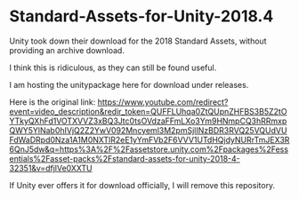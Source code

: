 # Standard-Assets-for-Unity-2018.4
Unity took down their download for the 2018 Standard Assets, without providing an archive download. 

I think this is ridiculous, as they can still be found useful. 

I am hosting the unitypackage here for download under releases. 

Here is the original link: https://www.youtube.com/redirect?event=video_description&redir_token=QUFFLUhqa0ZtQUpnZHFBS3B5Z2tOYTkyQXhFd1VOTXVVZ3xBQ3Jtc0tsOVdzaFFmLXo3Ym9HNmpCQ3hRRmxpQWY5YlNab0hIVjQ2Z2YwV092Mncyeml3M2pmSjlINzBDR3RVQ25VQUdVUFdWaDRpd0Nza1A1M0NXTlR2eE1yYmFVb2F6VVV1UTdHQjdyNURrTmJEX3R6QnJ5dw&q=https%3A%2F%2Fassetstore.unity.com%2Fpackages%2Fessentials%2Fasset-packs%2Fstandard-assets-for-unity-2018-4-32351&v=dfjlVe0XXTU 

If Unity ever offers it for download officially, I will remove this repository.
